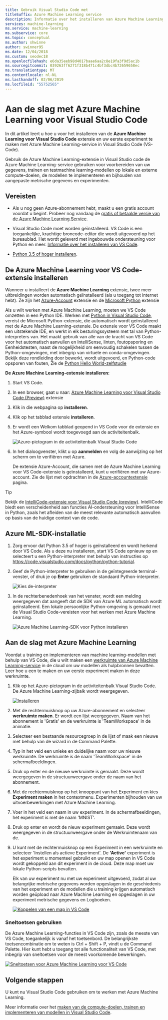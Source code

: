 ```yaml
---
title: Gebruik Visual Studio Code met
titleSuffix: Azure Machine Learning service
description: Informatie over het installeren van Azure Machine Learning voor Visual Studio Code en een eenvoudig experiment maken in Azure Machine Learning.
services: machine-learning
ms.service: machine-learning
ms.subservice: core
ms.topic: conceptual
ms.author: shwinne
author: swinner95
ms.date: 12/04/2018
ms.custom: seodec18
ms.openlocfilehash: e6da35eeb98d4017baae6aa2c8e19fa3f9d5ac1b
ms.sourcegitcommit: 039263ff6271f318b471c4bf3dbc4b72659658ec
ms.translationtype: MT
ms.contentlocale: nl-NL
ms.lasthandoff: 02/06/2019
ms.locfileid: "55752565"
---
```

# <a name="get-started-with-azure-machine-learning-for-visual-studio-code"></a>Aan de slag met Azure Machine Learning voor Visual Studio Code

In dit artikel leert u hoe u voor het installeren van de **Azure Machine Learning voor Visual Studio Code** extensie en uw eerste experiment te maken met Azure Machine Learning-service in Visual Studio Code (VS-Code).

Gebruik de Azure Machine Learning-extensie in Visual Studio code de Azure Machine Learning-service gebruiken voor voorbereiden van uw gegevens, trainen en testmachine learning-modellen op lokale en externe compute-doelen, de modellen te implementeren en bijhouden van aangepaste metrische gegevens en experimenten.

## <a name="prerequisites"></a>Vereisten


+ Als u nog geen Azure-abonnement hebt, maakt u een gratis account voordat u begint. Probeer nog vandaag de [gratis of betaalde versie van de Azure Machine Learning Service](http://aka.ms/AMLFree).

+ Visual Studio Code moet worden geïnstalleerd. VS Code is een toegankelijke, krachtige broncode-editor die wordt uitgevoerd op het bureaublad. Het wordt geleverd met ingebouwde ondersteuning voor Python en meer.  [Informatie over het installeren van VS Code](https://code.visualstudio.com/docs/setup/setup-overview).

+ [Python 3.5 of hoger installeren](https://www.anaconda.com/download/).


## <a name="install-the-azure-machine-learning-for-vs-code-extension"></a>De Azure Machine Learning voor VS Code-extensie installeren

Wanneer u installeert de **Azure Machine Learning** extensie, twee meer uitbreidingen worden automatisch geïnstalleerd (als u toegang tot internet hebt). Ze zijn het [Azure-Account](https://marketplace.visualstudio.com/items?itemName=ms-vscode.azure-account) extensie en de [Microsoft Python](https://marketplace.visualstudio.com/items?itemName=ms-python.python) extensie

Als u wilt werken met Azure Machine Learning, moeten we VS Code omzetten in een Python IDE. Werken met [Python in Visual Studio Code](https://code.visualstudio.com/docs/languages/python), vereist de Microsoft Python-extensie, die automatisch wordt geïnstalleerd met de Azure Machine Learning-extensie. De extensie voor VS Code maakt een uitstekende IDE, en werkt in elk besturingssysteem met tal van Python-interpreters van. Het maakt gebruik van alle van de kracht van VS Code voor het automatisch aanvullen en IntelliSense, linten, foutopsporing en Eenheidstesten, naast de mogelijkheid om eenvoudig schakelen tussen de Python-omgevingen, met inbegrip van virtuele en conda-omgevingen. Bekijk deze rondleiding door bewerkt, wordt uitgevoerd, en Python-code opsporen van fouten, Zie de [Python Hello World-zelfstudie](https://code.visualstudio.com/docs/python/python-tutorial)

**De Azure Machine Learning-extensie installeren:**

1. Start VS Code.

1. In een browser, gaat u naar: [Azure Machine Learning voor Visual Studio Code (Preview)](https://aka.ms/vscodetoolsforai) extensie

1. Klik in die webpagina op **installeren**. 

1. Klik op het tabblad extensie **installeren**.

1. Er wordt een Welkom tabblad geopend in VS Code voor de extensie en het Azure-symbool wordt toegevoegd aan de activiteitenbalk.

   ![Azure-pictogram in de activiteitenbalk Visual Studio Code](./media/vscode-tools-for-ai/azure-activity-bar.png)

1. In het dialoogvenster, klikt u op **aanmelden** en volg de aanwijzing op het scherm om te verifiëren met Azure. 
   
   De extensie Azure-Account, die samen met de Azure Machine Learning voor VS Code-extensie is geïnstalleerd, kunt u verifiëren met uw Azure-account. Zie de lijst met opdrachten in de [Azure-accountextensie](https://marketplace.visualstudio.com/items?itemName=ms-vscode.azure-account) pagina.

> [!Tip] 
> Bekijk de [IntelliCode-extensie voor Visual Studio Code (preview)](https://go.microsoft.com/fwlink/?linkid=2006060). IntelliCode biedt een verscheidenheid aan functies AI-ondersteuning voor IntelliSense in Python, zoals het afleiden van de meest relevante automatisch aanvullen op basis van de huidige context van de code.

## <a name="azure-ml-sdk-installation"></a>Azure ML-SDK-installatie

1. Zorg ervoor dat Python 3.5 of hoger is geïnstalleerd en wordt herkend door VS Code. Als u deze nu installeren, start VS Code opnieuw op en selecteert u een Python-interpreter met behulp van instructies op https://code.visualstudio.com/docs/python/python-tutorial.

1. Geef de Python-interpreter te gebruiken in de geïntegreerde terminal-venster, of druk je op **Enter** gebruiken de standaard Python-interpreter.

   ![Kies de-interpreter](./media/vscode-tools-for-ai/python.png)

1. In de rechterbenedenhoek van het venster, wordt een melding weergegeven dat aangeeft dat de SDK van Azure ML automatisch wordt geïnstalleerd.    Een lokale persoonlijke Python-omgeving is gemaakt met de Visual Studio Code-vereisten voor het werken met Azure Machine Learning.

   ![Azure Machine Learning-SDK voor Python installeren](./media/vscode-tools-for-ai/runtimedependencies.png)

## <a name="get-started-with-azure-machine-learning"></a>Aan de slag met Azure Machine Learning

Voordat u training en implementeren van machine learning-modellen met behulp van VS Code, die u wilt maken een [werkruimte van Azure Machine Learning-service](concept-azure-machine-learning-architecture.md#workspace) in de cloud om uw modellen als hulpbronnen bevatten. Leer hoe u een te maken en uw eerste experiment maken in deze werkruimte.

1. Klik op het Azure-pictogram in de activiteitenbalk Visual Studio Code. De Azure Machine Learning-zijbalk wordt weergegeven.

   [![Installeren](./media/vscode-tools-for-ai/CreateaWorkspace.gif)](./media/vscode-tools-for-ai/CreateaWorkspace.gif#lightbox)


1. Met de rechtermuisknop op uw Azure-abonnement en selecteer **werkruimte maken**. Er wordt een lijst weergegeven. Naam van het abonnement is 'Gratis' en de werkruimte is 'TeamWorkspace' in de animatie. 

1. Selecteer een bestaande resourcegroep in de lijst of maak een nieuwe met behulp van de wizard in de Command Palette.

1. Typ in het veld een unieke en duidelijke naam voor uw nieuwe werkruimte. De werkruimte is de naam 'TeamWorkspace' in de schermafbeeldingen.

1. Druk op enter en de nieuwe werkruimte is gemaakt. Deze wordt weergegeven in de structuurweergave onder de naam van het abonnement.

1. Met de rechtermuisknop op het knooppunt van het Experiment en kies **Experiment maken** in het contextmenu.  Experimenten bijhouden van uw uitvoerbewerkingen met Azure Machine Learning.

1. Voer in het veld een naam in uw experiment. In de schermafbeeldingen, het experiment is met de naam 'MNIST'.
 
1. Druk op enter en wordt de nieuw experiment gemaakt. Deze wordt weergegeven in de structuurweergave onder de Werkruimtenaam van de.

1. U kunt met de rechtermuisknop op een Experiment in een werkruimte en selecteer 'Instellen als actieve Experiment'. De **'Active'** experiment is het experiment u momenteel gebruikt en uw map openen in VS Code wordt gekoppeld aan dit experiment in de cloud. Deze map moet uw lokale Python-scripts bevatten.

   Elk van uw experiment nu met uw experiment uitgevoerd, zodat al uw belangrijke metrische gegevens worden opgeslagen in de geschiedenis van het experiment en de modellen die u training krijgen automatisch worden geüpload naar Azure Machine Learning en opgeslagen in uw experiment metrische gegevens en Logboeken.

   [![Koppelen van een map in VS Code](./media/vscode-tools-for-ai/CreateAnExperiment.gif)](./media/vscode-tools-for-ai/CreateAnExperiment.gif#lightbox)

### <a name="use-keyboard-shortcuts"></a>Sneltoetsen gebruiken

De Azure Machine Learning-functies in VS Code zijn, zoals de meeste van VS Code, toegankelijk is vanaf het toetsenbord. De belangrijkste toetsencombinatie om te weten is Ctrl + Shift + P, vindt u de Command Palette. Hier kunt hebt u toegang tot alle functionaliteit van VS Code, met inbegrip van sneltoetsen voor de meest voorkomende bewerkingen.

[![Sneltoetsen voor Azure Machine Learning voor VS Code](./media/vscode-tools-for-ai/commands.gif)](./media/vscode-tools-for-ai/commands.gif#lightbox)

## <a name="next-steps"></a>Volgende stappen

U kunt nu Visual Studio Code gebruiken om te werken met Azure Machine Learning.

Meer informatie over het [maken van de compute-doelen, trainen en implementeren van modellen in Visual Studio Code](how-to-vscode-train-deploy.md).

